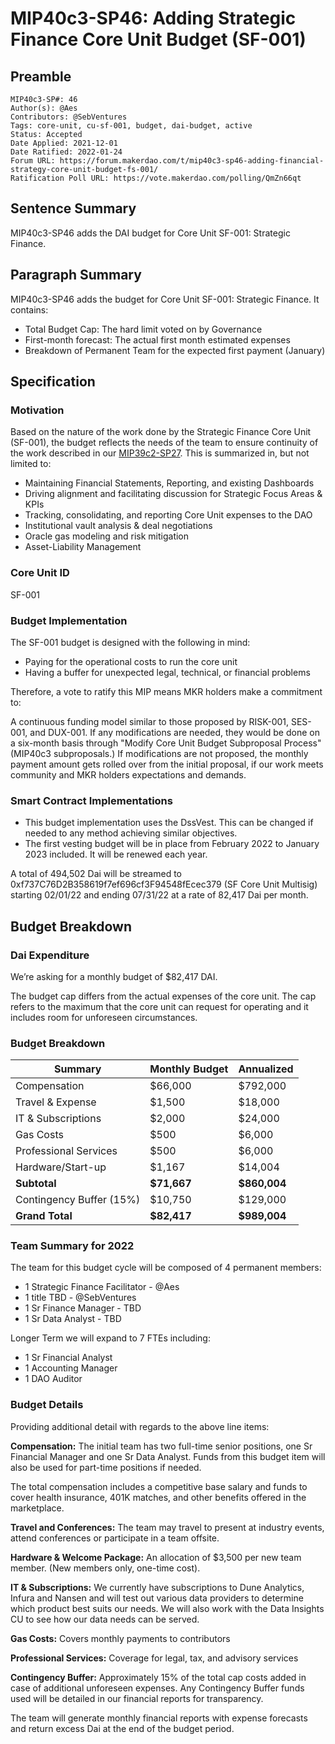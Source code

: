 # MIP40c3-SP46: Adding Strategic Finance Core Unit Budget (SF-001)

## Preamble

```
MIP40c3-SP#: 46
Author(s): @Aes 
Contributors: @SebVentures
Tags: core-unit, cu-sf-001, budget, dai-budget, active
Status: Accepted
Date Applied: 2021-12-01
Date Ratified: 2022-01-24
Forum URL: https://forum.makerdao.com/t/mip40c3-sp46-adding-financial-strategy-core-unit-budget-fs-001/
Ratification Poll URL: https://vote.makerdao.com/polling/QmZn66qt
```

 ## Sentence Summary

MIP40c3-SP46 adds the DAI budget for Core Unit SF-001: Strategic Finance.

## Paragraph Summary

MIP40c3-SP46 adds the budget for Core Unit SF-001: Strategic Finance. It contains:

- Total Budget Cap: The hard limit voted on by Governance
- First-month forecast: The actual first month estimated expenses
- Breakdown of Permanent Team for the expected first payment (January)

## Specification

### Motivation

Based on the nature of the work done by the Strategic Finance Core Unit (SF-001), the budget reflects the needs of the team to ensure continuity of the work described in our [MIP39c2-SP27](https://github.com/makerdao/mips/blob/master/MIP39/MIP39c2-Subproposals/MIP39c2-SP27.md). This is summarized in, but not limited to:

- Maintaining Financial Statements, Reporting, and existing Dashboards
- Driving alignment and facilitating discussion for Strategic Focus Areas & KPIs
- Tracking, consolidating, and reporting Core Unit expenses to the DAO
- Institutional vault analysis & deal negotiations
- Oracle gas modeling and risk mitigation
- Asset-Liability Management

### Core Unit ID

SF-001

### Budget Implementation

The SF-001 budget is designed with the following in mind:

- Paying for the operational costs to run the core unit
- Having a buffer for unexpected legal, technical, or financial problems

Therefore, a vote to ratify this MIP means MKR holders make a commitment to:

A continuous funding model similar to those proposed by RISK-001, SES-001, and DUX-001. If any modifications are needed, they would be done on a six-month basis through "Modify Core Unit Budget Subproposal Process" (MIP40c3 subproposals.) If modifications are not proposed, the monthly payment amount gets rolled over from the initial proposal, if our work meets community and MKR holders expectations and demands.

### Smart Contract Implementations

- This budget implementation uses the DssVest. This can be changed if needed to any method achieving similar objectives.
- The first vesting budget will be in place from February 2022 to January 2023 included. It will be renewed each year.

A total of 494,502 Dai will be streamed to 0xf737C76D2B358619f7ef696cf3F94548fEcec379 (SF Core Unit Multisig) starting 02/01/22 and ending 07/31/22 at a rate of 82,417 Dai per month.

## Budget Breakdown

### Dai Expenditure

We’re asking for a monthly budget of $82,417 DAI.

The budget cap differs from the actual expenses of the core unit. The cap refers to the maximum that the core unit can request for operating and it includes room for unforeseen circumstances.

### Budget Breakdown

| Summary | Monthly Budget | Annualized |
|---|---|---|
| Compensation | $66,000 | $792,000 |
| Travel & Expense | $1,500 | $18,000 |
| IT & Subscriptions | $2,000 | $24,000 |
| Gas Costs | $500 | $6,000 |
| Professional Services | $500 | $6,000 |
| Hardware/Start-up | $1,167 | $14,004 |
| **Subtotal** | **$71,667** | **$860,004** |
| Contingency Buffer (15%) | $10,750 | $129,000 |
| **Grand Total** | **$82,417** | **$989,004** |

### Team Summary for 2022

The team for this budget cycle will be composed of 4 permanent members:

- 1 Strategic Finance Facilitator - @Aes
- 1 title TBD - @SebVentures
- 1 Sr Finance Manager - TBD
- 1 Sr Data Analyst - TBD

Longer Term we will expand to 7 FTEs including:

- 1 Sr Financial Analyst
- 1 Accounting Manager
- 1 DAO Auditor

### Budget Details

Providing additional detail with regards to the above line items:

**Compensation:** The initial team has two full-time senior positions, one Sr Financial Manager and one Sr Data Analyst. Funds from this budget item will also be used for part-time positions if needed.

The total compensation includes a competitive base salary and funds to cover health insurance, 401K matches, and other benefits offered in the marketplace.

**Travel and Conferences:** The team may travel to present at industry events, attend conferences or participate in a team offsite.

**Hardware & Welcome Package:** An allocation of $3,500 per new team member. (New members only, one-time cost).

**IT & Subscriptions:** We currently have subscriptions to Dune Analytics, Infura and Nansen and will test out various data providers to determine which product best suits our needs. We will also work with the Data Insights CU to see how our data needs can be served.

**Gas Costs:** Covers monthly payments to contributors

**Professional Services:** Coverage for legal, tax, and advisory services

**Contingency Buffer:** Approximately 15% of the total cap costs added in case of additional unforeseen expenses. Any Contingency Buffer funds used will be detailed in our financial reports for transparency.

The team will generate monthly financial reports with expense forecasts and return excess Dai at the end of the budget period.
